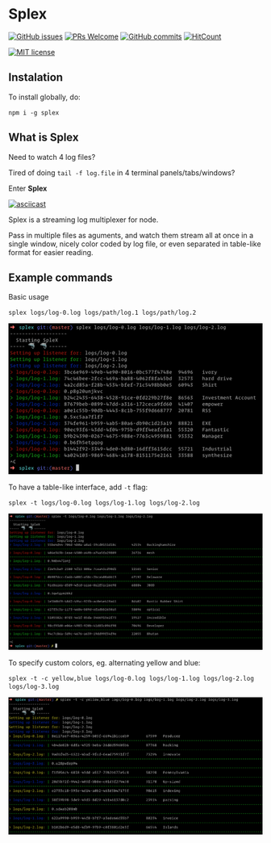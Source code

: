 # Splex

[![GitHub issues](https://img.shields.io/github/issues/Naereen/StrapDown.js.svg)](https://GitHub.com/Naereen/StrapDown.js/issues/)
[![PRs Welcome](https://img.shields.io/badge/PRs-welcome-brightgreen.svg?style=flat-square)](http://makeapullrequest.com)
[![GitHub commits](https://img.shields.io/github/commits-since/kodi/splex/v1.0.1.svg)](https://github.com/kodi/splex/commit/)
[![HitCount](http://hits.dwyl.io/kodi/splex.svg)](http://hits.dwyl.io/kodi/splex)


[![MIT license](https://img.shields.io/badge/License-MIT-blue.svg)](https://lbesson.mit-license.org/)

## Instalation

To install globally, do:
```
npm i -g splex
```

## What is Splex
Need to watch 4 log files?

Tired of doing `tail -f log.file` in 4 terminal panels/tabs/windows?

Enter **Splex**

[![asciicast](https://asciinema.org/a/264129.svg)](https://asciinema.org/a/264129)

Splex is a streaming log multiplexer for node.

Pass in multiple files as aguments, and watch them stream all at once in a single window, nicely color coded by log file, or even separated in table-like format for easier reading.


## Example commands

Basic usage

```
splex logs/log-0.log logs/path/log.1 logs/path/log.2
```
![custom colors](img/basic.png)

To have a table-like interface, add `-t` flag:

```
splex -t logs/log-0.log logs/log-1.log logs/log-2.log
```
![custom colors](img/table.png)

To specify custom colors, eg. alternating yellow and blue:
```
splex -t -c yellow,blue logs/log-0.log logs/log-1.log logs/log-2.log logs/log-3.log
```

![custom colors](img/custom_colors.png)

